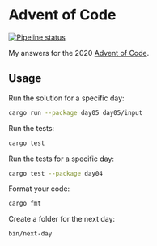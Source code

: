 # Advent of Code

[![Pipeline status][workflows-CI-badge]][actions]

My answers for the 2020 [Advent of Code](https://adventofcode.com/2020).

## Usage

Run the solution for a specific day:

```bash
cargo run --package day05 day05/input
```

Run the tests:

```bash
cargo test
```

Run the tests for a specific day:

```bash
cargo test --package day04
```

Format your code:

```bash
cargo fmt
```

Create a folder for the next day:

```bash
bin/next-day
```


[workflows-CI-badge]: https://github.com/rjvdw/advent-of-code-2020/workflows/CI/badge.svg
[actions]: https://github.com/rjvdw/advent-of-code-2020/actions
